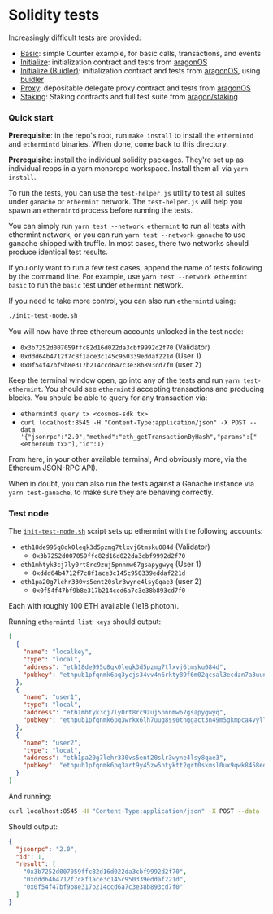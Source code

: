 # Solidity tests

Increasingly difficult tests are provided:

- [Basic](./suites/basic): simple Counter example, for basic calls, transactions, and events
- [Initialize](./suites/initialize): initialization contract and tests from [aragonOS](https://github.com/aragon/aragonOS)
- [Initialize (Buidler)](./suites/initialize-buidler): initialization contract and tests from [aragonOS](https://github.com/aragon/aragonOS), using [buidler](https://buidler.dev/)
- [Proxy](./suites/proxy): depositable delegate proxy contract and tests from [aragonOS](https://github.com/aragon/aragonOS)
- [Staking](./suites/staking): Staking contracts and full test suite from [aragon/staking](http://github.com/aragon/staking)

### Quick start

**Prerequisite**: in the repo's root, run `make install` to install the `ethermintd` and `ethermintd` binaries. When done, come back to this directory.

**Prerequisite**: install the individual solidity packages. They're set up as individual reops in a yarn monorepo workspace. Install them all via `yarn install`.

To run the tests, you can use the `test-helper.js` utility to test all suites under `ganache` or `ethermint` network. The `test-helper.js` will help you spawn an `ethermintd` process before running the tests.

You can simply run `yarn test --network ethermint` to run all tests with ethermint network, or you can run `yarn test --network ganache` to use ganache shipped with truffle. In most cases, there two networks should produce identical test results. 

If you only want to run a few test cases, append the name of tests following by the command line. For example, use `yarn test --network ethermint basic` to run the `basic` test under `ethermint` network.

If you need to take more control, you can also run `ethermintd` using:

```sh
./init-test-node.sh
```

You will now have three ethereum accounts unlocked in the test node:

- `0x3b7252d007059ffc82d16d022da3cbf9992d2f70` (Validator)
- `0xddd64b4712f7c8f1ace3c145c950339eddaf221d` (User 1)
- `0x0f54f47bf9b8e317b214ccd6a7c3e38b893cd7f0` (user 2)


Keep the terminal window open, go into any of the tests and run `yarn test-ethermint`. You should see `ethermintd` accepting transactions and producing blocks. You should be able to query for any transaction via:

- `ethermintd query tx <cosmos-sdk tx>`
- `curl localhost:8545 -H "Content-Type:application/json" -X POST --data '{"jsonrpc":"2.0","method":"eth_getTransactionByHash","params":["<ethereum tx>"],"id":1}'`

From here, in your other available terminal, 
And obviously more, via the Ethereum JSON-RPC API).

When in doubt, you can also run the tests against a Ganache instance via `yarn test-ganache`, to make sure they are behaving correctly.

### Test node

The [`init-test-node.sh`](./init-test-node.sh) script sets up ethermint with the following accounts:

- `eth18de995q8qk0leqk3d5pzmg7tlxvj6tmsku084d` (Validator)
  - `0x3b7252d007059ffc82d16d022da3cbf9992d2f70`
- `eth1mhtyk3cj7ly0rt8rc9zuj5pnnmw67gsapygwyq` (User 1)
  - `0xddd64b4712f7c8f1ace3c145c950339eddaf221d`
- `eth1pa20g7lehr330vs5ent20slr3wyne4lsy8qae3` (user 2)
  - `0x0f54f47bf9b8e317b214ccd6a7c3e38b893cd7f0`

Each with roughly 100 ETH available (1e18 photon).

Running `ethermintd list keys` should output:

```json
[
  {
    "name": "localkey",
    "type": "local",
    "address": "eth18de995q8qk0leqk3d5pzmg7tlxvj6tmsku084d",
    "pubkey": "ethpub1pfqnmk6pq3ycjs34vv4n6rkty89f6m02qcsal3ecdzn7a3uunx0e5ly0846pzg903hxf2zp5gq4grh8jcatcemfrscdfl797zhg5crkcsx43gujzppge3n"
  },
  {
    "name": "user1",
    "type": "local",
    "address": "eth1mhtyk3cj7ly0rt8rc9zuj5pnnmw67gsapygwyq",
    "pubkey": "ethpub1pfqnmk6pq3wrkx6lh7uug8ss0thggact3n49m5gkmpca4vylldpur5qrept57e0rrxfmeq5mp5xt3cyf4kys53qcv66qxttv970das69hlpkf8cnyd2a2x"
  },
  {
    "name": "user2",
    "type": "local",
    "address": "eth1pa20g7lehr330vs5ent20slr3wyne4lsy8qae3",
    "pubkey": "ethpub1pfqnmk6pq3art9y45zw5ntyktt2qrt0skmsl0ux9qwk8458ed3d8sgnrs99zlgvj3rt2vggvkh0x56hffugwsyddwqla48npx46pglgs6xhcqpall58tgn"
  }
]
```

And running:

```sh
curl localhost:8545 -H "Content-Type:application/json" -X POST --data '{"jsonrpc":"2.0","method":"eth_accounts","params":[],"id":1}'
```

Should output:

```json
{
  "jsonrpc": "2.0",
  "id": 1,
  "result": [
    "0x3b7252d007059ffc82d16d022da3cbf9992d2f70",
    "0xddd64b4712f7c8f1ace3c145c950339eddaf221d",
    "0x0f54f47bf9b8e317b214ccd6a7c3e38b893cd7f0"
  ]
}
```
